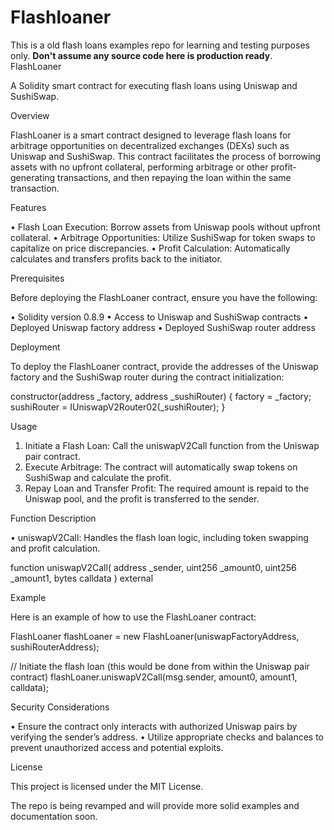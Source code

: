 # Flashloaner

This is a old flash loans examples repo for learning and testing purposes only. **Don't assume any source code here is production ready**.
FlashLoaner

A Solidity smart contract for executing flash loans using Uniswap and SushiSwap.

Overview

FlashLoaner is a smart contract designed to leverage flash loans for arbitrage opportunities on decentralized exchanges (DEXs) such as Uniswap and SushiSwap. This contract facilitates the process of borrowing assets with no upfront collateral, performing arbitrage or other profit-generating transactions, and then repaying the loan within the same transaction.

Features

 • Flash Loan Execution: Borrow assets from Uniswap pools without upfront collateral.
 • Arbitrage Opportunities: Utilize SushiSwap for token swaps to capitalize on price discrepancies.
 • Profit Calculation: Automatically calculates and transfers profits back to the initiator.

Prerequisites

Before deploying the FlashLoaner contract, ensure you have the following:

 • Solidity version 0.8.9
 • Access to Uniswap and SushiSwap contracts
 • Deployed Uniswap factory address
 • Deployed SushiSwap router address

Deployment

To deploy the FlashLoaner contract, provide the addresses of the Uniswap factory and the SushiSwap router during the contract initialization:

constructor(address _factory, address _sushiRouter) {
    factory = _factory;
    sushiRouter = IUniswapV2Router02(_sushiRouter);
}

Usage

 1. Initiate a Flash Loan: Call the uniswapV2Call function from the Uniswap pair contract.
 2. Execute Arbitrage: The contract will automatically swap tokens on SushiSwap and calculate the profit.
 3. Repay Loan and Transfer Profit: The required amount is repaid to the Uniswap pool, and the profit is transferred to the sender.

Function Description

 • uniswapV2Call: Handles the flash loan logic, including token swapping and profit calculation.

function uniswapV2Call(
    address _sender,
    uint256 _amount0,
    uint256 _amount1,
    bytes calldata
) external

Example

Here is an example of how to use the FlashLoaner contract:

FlashLoaner flashLoaner = new FlashLoaner(uniswapFactoryAddress, sushiRouterAddress);

// Initiate the flash loan (this would be done from within the Uniswap pair contract)
flashLoaner.uniswapV2Call(msg.sender, amount0, amount1, calldata);

Security Considerations

 • Ensure the contract only interacts with authorized Uniswap pairs by verifying the sender’s address.
 • Utilize appropriate checks and balances to prevent unauthorized access and potential exploits.

License

This project is licensed under the MIT License.

The repo is being revamped and will provide more solid examples and documentation soon.
